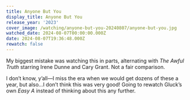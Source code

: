 ```yaml
---
title: Anyone But You
display_title: Anyone But You
release_year: '2023'
cover_image: /watching/anyone-but-you-20240807/anyone-but-you.jpg
watched_date: 2024-08-07T00:00:00.000Z
date: 2024-08-07T19:36:48.000Z
rewatch: false
---
```

My biggest mistake was watching this in parts, alternating with _The Awful Truth_ starring Irene Dunne and Cary Grant. Not a fair comparison.

I don’t know, y’all—I miss the era when we would get dozens of these a year, but also…I don’t think this was very good! Going to rewatch Gluck’s own _Easy A_ instead of thinking about this any further.
